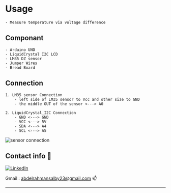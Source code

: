 # Usage
    - Measure temperature via voltage difference

## Componant
    - Arduino UNO 
    - LiquidCrystal I2C LCD
    - LM35 DZ sensor
    - Jumper Wires
    - Bread Board
## Connection
    1. LM35 sensor Connection 
        - left side of LM35 sensor to Vcc and other size to GND
        - the middle OUT of the sensor <---> A0

    2. LiquidCrystal_I2C Connection
        - GND <---> GND
        - VCC <---> 5V
        - SDA <---> A4
        - SCL <---> A5

![sensor connection](https://advanced.mu/339-large_default/lm35-temperature-sensor-module.jpg)

## Contact info 💜

<!-- <a href="https://github.com/Abdelrahman1810"><img alt="Github" src="https://img.shields.io/badge/Github-000000.svg?style=for-the-badge&logo=github&logoColor=white" /></a> -->

<a href="https://www.linkedin.com/in/abdelrahman-mohammed-814a9022a/" target="_blank"><img alt="LinkedIn" src="https://img.shields.io/badge/linkedin-0077b5.svg?style=for-the-badge&logo=linkedin&logoColor=white" /></a>

Gmail : abdelrahmansalby23@gmail.com 📫
<hr>